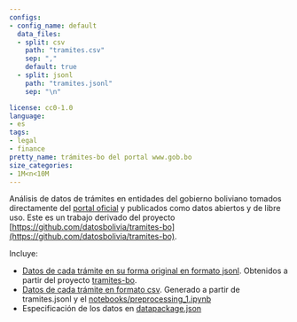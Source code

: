 ```yaml
---
configs:
- config_name: default
  data_files:
  - split: csv
    path: "tramites.csv"
	sep: ","
	default: true
  - split: jsonl
    path: "tramites.jsonl"
	sep: "\n"

license: cc0-1.0
language:
- es
tags:
- legal
- finance
pretty_name: trámites-bo del portal www.gob.bo
size_categories:
- 1M<n<10M
---
```

Análisis de datos de trámites en entidades del gobierno boliviano tomados directamente del [portal oficial](https://gob.bo) y publicados como datos abiertos y de libre uso. Este es un trabajo derivado del proyecto [https://github.com/datosbolivia/tramites-bo](https://github.com/datosbolivia/tramites-bo).

Incluye:

- [Datos de cada trámite en su forma original en formato jsonl](tramites.jsonl). Obtenidos a partir del proyecto [tramites-bo](https://github.com/datosbolivia/tramites-bo).
- [Datos de cada trámite en formato csv](tramites.csv). Generado a partir de tramites.jsonl y el [notebooks/preprocessing_1.ipynb](notebooks/preprocessing_1.ipynb)
- Especificación de los datos en [datapackage.json](datapackage.json)

